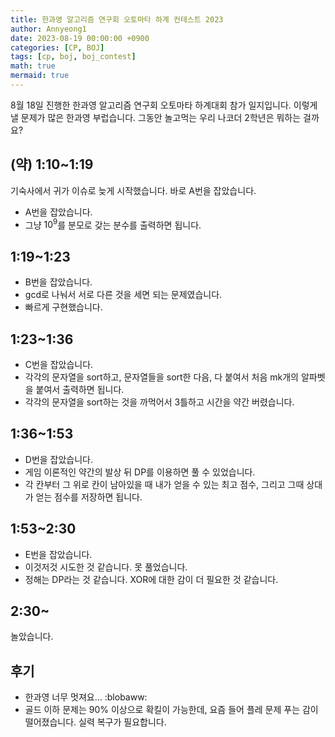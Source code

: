 ```yaml
---
title: 한과영 알고리즘 연구회 오토마타 하계 컨테스트 2023
author: Annyeong1
date: 2023-08-19 00:00:00 +0900
categories: [CP, BOJ]
tags: [cp, boj, boj_contest]
math: true
mermaid: true
---
```

8월 18일 진행한 한과영 알고리즘 연구회 오토마타 하계대회 참가 일지입니다. 이렇게 낼 문제가 많은 한과영 부럽습니다. 그동안 놀고먹는 우리 나코더 2학년은 뭐하는 걸까요?

## (약) 1:10~1:19
기숙사에서 귀가 이슈로 늦게 시작했습니다. 바로 A번을 잡았습니다.
- A번을 잡았습니다.
- 그냥 $10^9$를 분모로 갖는 분수를 출력하면 됩니다.

## 1:19~1:23
- B번을 잡았습니다.
- gcd로 나눠서 서로 다른 것을 세면 되는 문제였습니다.
- 빠르게 구현했습니다.

## 1:23~1:36
- C번을 잡았습니다.
- 각각의 문자열을 sort하고, 문자열들을 sort한 다음, 다 붙여서 처음 mk개의 알파벳을 붙여서 출력하면 됩니다.
- 각각의 문자열을 sort하는 것을 까먹어서 3틀하고 시간을 약간 버렸습니다.

## 1:36~1:53
- D번을 잡았습니다.
- 게임 이론적인 약간의 발상 뒤 DP를 이용하면 풀 수 있었습니다.
- 각 칸부터 그 위로 칸이 남아있을 때 내가 얻을 수 있는 최고 점수, 그리고 그때 상대가 얻는 점수를 저장하면 됩니다.

## 1:53~2:30
- E번을 잡았습니다.
- 이것저것 시도한 것 같습니다. 못 풀었습니다.
- 정해는 DP라는 것 같습니다. XOR에 대한 감이 더 필요한 것 같습니다.

## 2:30~
놀았습니다.

## 후기
- 한과영 너무 멋져요... :blobaww:
- 골드 이하 문제는 90% 이상으로 확킬이 가능한데, 요즘 들어 플레 문제 푸는 감이 떨어졌습니다. 실력 복구가 필요합니다.
